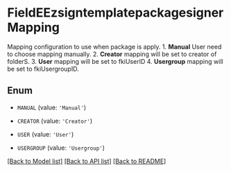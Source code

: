 # FieldEEzsigntemplatepackagesignerMapping

Mapping configuration to use when package is apply.  1. **Manual** User need to choose mapping manually. 2. **Creator** mapping will be set to creator of folderS. 3. **User** mapping will be set to fkiUserID 4. **Usergroup** mapping will be set to fkiUsergroupID.

## Enum

* `MANUAL` (value: `'Manual'`)

* `CREATOR` (value: `'Creator'`)

* `USER` (value: `'User'`)

* `USERGROUP` (value: `'Usergroup'`)

[[Back to Model list]](../README.md#documentation-for-models) [[Back to API list]](../README.md#documentation-for-api-endpoints) [[Back to README]](../README.md)


